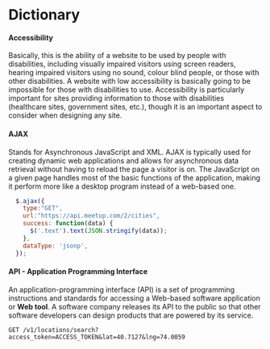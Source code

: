 # Dictionary

#### Accessibility

Basically, this is the ability of a website to be used by people with disabilities, including visually impaired visitors using screen readers, hearing impaired visitors using no sound, colour blind people, or those with other disabilities. A website with low accessibility is basically going to be impossible for those with disabilities to use. Accessibility is particularly important for sites providing information to those with disabilities \(healthcare sites, government sites, etc.\), though it is an important aspect to consider when designing any site.



#### AJAX

Stands for Asynchronous JavaScript and XML. AJAX is typically used for creating dynamic web applications and allows for asynchronous data retrieval without having to reload the page a visitor is on. The JavaScript on a given page handles most of the basic functions of the application, making it perform more like a desktop program instead of a web-based one.

```javascript
  $.ajax({
    type:"GET",
    url:"https://api.meetup.com/2/cities",
    success: function(data) {
      $('.text').text(JSON.stringify(data));
    },
    dataType: 'jsonp',
  });
```



#### API - Application Programming Interface

An application-programming interface \(API\) is a set of programming  instructions and standards for accessing a Web-based software  application or **Web tool**. A software company releases  its API to the public so that other software developers can design  products that are powered by its service.

```http
GET /v1/locations/search?access_token=ACCESS_TOKEN&lat=40.7127&lng=74.0059
```

